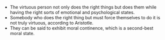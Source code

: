 - The virtuous person not only does the right things but does them while having the right sorts of emotional and psychological states.
- Somebody who does the right thing but must force themselves to do it is not truly virtuous, according to Aristotle. 
- They can be said to exhibit moral continence, which is a second-best moral state.
